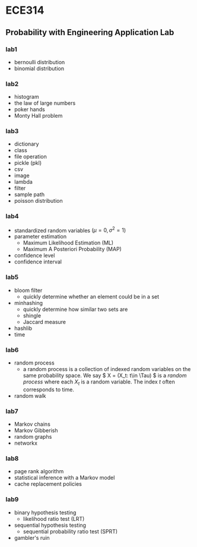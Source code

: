 # ECE314
## Probability with Engineering Application Lab

### lab1
- bernoulli distribution
- binomial distribution

### lab2
- histogram
- the law of large numbers
- poker hands
- Monty Hall problem

### lab3
- dictionary
- class
- file operation
- pickle (pkl)
- csv
- image
- lambda
- filter
- sample path
- poisson distribution

### lab4
- standardized random variables $(\mu=0, \sigma^2=1)$
- parameter estimation
    - Maximum Likelihood Estimation (ML)
    - Maximum A Posteriori Probability (MAP)
- confidence level
- confidence interval

### lab5
- bloom filter 
    - quickly determine whether an element could be in a set
- minhashing 
    - quickly determine how similar two sets are
    - shingle
    - Jaccard measure
- hashlib
- time

### lab6
- random process
    - a random process is a collection of indexed random variables on the same probability space. We say $ X = (X_t: t\in \Tau) $ is a *random process* where each $X_t$ is a random variable. The index $t$ often corresponds to time.
- random walk

### lab7
- Markov chains
- Markov Gibberish
- random graphs
- networkx

### lab8
- page rank algorithm
- statistical inference with a Markov model
- cache replacement policies

### lab9
- binary hypothesis testing
    - likelihood ratio test (LRT)
- sequential hypothesis testing
    - sequential probability ratio test (SPRT)
- gambler's ruin